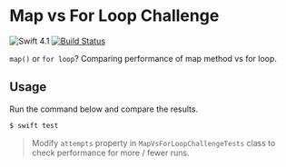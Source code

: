 # Map vs For Loop Challenge

![Swift 4.1](https://img.shields.io/badge/Swift-4.1-orange.svg)
[![Build Status](https://travis-ci.org/albinekcom/MapVsForLoopChallenge.svg?branch=master)](https://travis-ci.org/albinekcom/MapVsForLoopChallenge)

`map()` or `for loop`? Comparing performance of map method vs for loop.


## Usage

Run the command below and compare the results.

```bash
$ swift test
```

> Modify `attempts` property in `MapVsForLoopChallengeTests` class to check performance for more / fewer runs.
